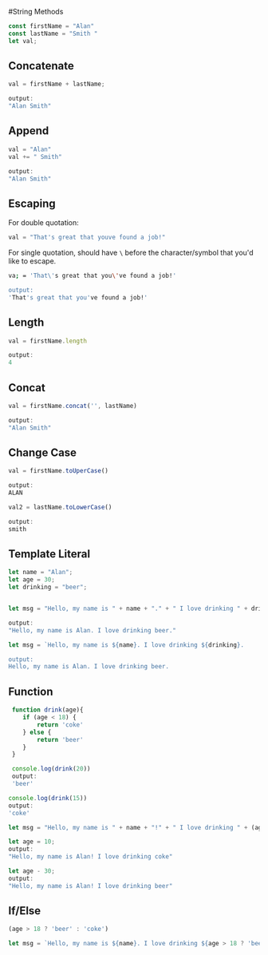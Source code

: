 #String Methods

```js
const firstName = "Alan"
const lastName = "Smith "
let val;
```

## Concatenate
```js
val = firstName + lastName;

output:
"Alan Smith"
```

## Append
```js
val = "Alan"
val += " Smith"

output:
"Alan Smith"
```

## Escaping
For double quotation:
```js
val = "That's great that youve found a job!"
```
For single quotation, should have `\` before the character/symbol that you'd like to escape.
```bash
va; = 'That\'s great that you\'ve found a job!'

output: 
'That's great that you've found a job!'
```

## Length
```js
val = firstName.length

output:
4
```

## Concat
```js
val = firstName.concat('', lastName)

output:
"Alan Smith"
```

## Change Case
```js
val = firstName.toUperCase()

output:
ALAN
```
```js
val2 = lastName.toLowerCase()

output:
smith
```

## Template Literal
```js
let name = "Alan";
let age = 30;
let drinking = "beer";


let msg = "Hello, my name is " + name + "." + " I love drinking " + drinking + "."

output:
"Hello, my name is Alan. I love drinking beer."
```
```js
let msg = `Hello, my name is ${name}. I love drinking ${drinking}.

output:
Hello, my name is Alan. I love drinking beer.
```

## Function
```js
 function drink(age){
    if (age < 18) {
        return 'coke'
    } else {
        return 'beer'
    }
 }

 console.log(drink(20))
 output:
 'beer'

console.log(drink(15))
output:
'coke'

```

```js
let msg = "Hello, my name is " + name + "!" + " I love drinking " + (age > 18 ? 'beer' : 'coke')

let age = 10;
output: 
"Hello, my name is Alan! I love drinking coke"

let age - 30;
output:
"Hello, my name is Alan! I love drinking beer"
```

## If/Else
```js
(age > 18 ? 'beer' : 'coke')
```

```js
let msg = `Hello, my name is ${name}. I love drinking ${age > 18 ? 'beer' : 'coke'}`
```
